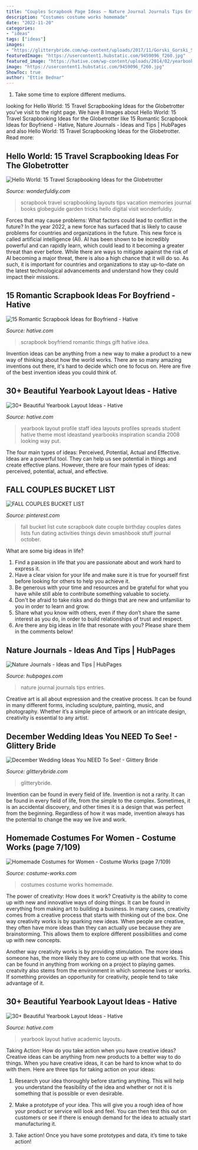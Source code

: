 ```yaml
---
title: "Couples Scrapbook Page Ideas ~ Nature Journal Journals Tips Entries"
description: "Costumes costume works homemade"
date: "2022-11-20"
categories:
- "ideas"
tags: ["ideas"]
images:
- "https://glitterybride.com/wp-content/uploads/2017/11/Gorski_Gorski_SimplyKStudios_GregLisaSneakPeek45_big.jpg"
featuredImage: "https://usercontent1.hubstatic.com/9459096_f260.jpg"
featured_image: "https://hative.com/wp-content/uploads/2014/02/yearbook-design-for-academic-school-35.jpg"
image: "https://usercontent1.hubstatic.com/9459096_f260.jpg"
ShowToc: true
author: "Ettie Bednar"
---
```



1. Take some time to explore different mediums.

	

		
looking for Hello World: 15 Travel Scrapbooking Ideas for the Globetrotter you've visit to the right page. We have 8 Images about Hello World: 15 Travel Scrapbooking Ideas for the Globetrotter like 15 Romantic Scrapbook Ideas for Boyfriend - Hative, Nature Journals - Ideas and Tips | HubPages and also Hello World: 15 Travel Scrapbooking Ideas for the Globetrotter. Read more:
		
    
## Hello World: 15 Travel Scrapbooking Ideas For The Globetrotter

<img loading=lazy src="https://cdn.wonderfuldiy.com/wp-content/uploads/2017/10/Travel-scrapbook-tips-and-tricks.png" onerror="this.onerror=null;this.src='https://tse2.mm.bing.net/th?id=OIP.pdBNL-PpdXvcC8tjlREoBQHaLG&amp;pid=15.1';" alt="Hello World: 15 Travel Scrapbooking Ideas for the Globetrotter">

_Source: wonderfuldiy.com_

>scrapbook travel scrapbooking layouts tips vacation memories journal books globeguide garden tricks hello digital visit wonderfuldiy. 

	

Forces that may cause problems: What factors could lead to conflict in the future?
In the year 2022, a new force has surfaced that is likely to cause problems for countries and organizations in the future. This new force is called artificial intelligence (AI). AI has been shown to be incredibly powerful and can rapidly learn, which could lead to it becoming a greater threat than ever before. While there are ways to mitigate against the risk of AI becoming a major threat, there is also a high chance that it will do so. As such, it is important for countries and organizations to stay up-to-date on the latest technological advancements and understand how they could impact their missions.

    
## 15 Romantic Scrapbook Ideas For Boyfriend - Hative

<img loading=lazy src="https://hative.com/wp-content/uploads/2014/06/scrapbook-ideas-for-boyfriend/15-scrapbook-ideas-for-lovers.jpg" onerror="this.onerror=null;this.src='https://tse2.mm.bing.net/th?id=OIP.yVe2dgRCo143V2Jw0D_N3AHaHa&amp;pid=15.1';" alt="15 Romantic Scrapbook Ideas for Boyfriend - Hative">

_Source: hative.com_

>scrapbook boyfriend romantic things gift hative idea. 

	

Invention ideas can be anything from a new way to make a product to a new way of thinking about how the world works. There are so many amazing inventions out there, it's hard to decide which one to focus on. Here are five of the best invention ideas you could think of.

    
## 30+ Beautiful Yearbook Layout Ideas - Hative

<img loading=lazy src="https://hative.com/wp-content/uploads/2014/02/yearbook-profile-ideas-13.jpg" onerror="this.onerror=null;this.src='https://tse3.mm.bing.net/th?id=OIP.RuySxOVC48_-6H6w8I5LCAHaFa&amp;pid=15.1';" alt="30+ Beautiful Yearbook Layout Ideas - Hative">

_Source: hative.com_

>yearbook layout profile staff idea layouts profiles spreads student hative theme most ideastand yearbooks inspiration scandia 2008 looking way put. 

	

The four main types of ideas: Perceived, Potential, Actual and Effective.
Ideas are a powerful tool. They can help us see potential in things and create effective plans. However, there are four main types of ideas: perceived, potential, actual, and effective.

    
## FALL COUPLES BUCKET LIST

<img loading=lazy src="https://i.pinimg.com/736x/1f/7e/36/1f7e36adc5ffd4155a8b675a8cc2f194--couple-bucket-lists-fall-bucket-lists.jpg" onerror="this.onerror=null;this.src='https://tse4.mm.bing.net/th?id=OIP.21HUdd8c4vte_xTWW3iUEQHaJ3&amp;pid=15.1';" alt="FALL COUPLES BUCKET LIST">

_Source: pinterest.com_

>fall bucket list cute scrapbook date couple birthday couples dates lists fun dating activities things devin smashbook stuff journal october. 

	

What are some big ideas in life?
1. Find a passion in life that you are passionate about and work hard to express it.
2. Have a clear vision for your life and make sure it is true for yourself first before looking for others to help you achieve it.
3. Be generous with your time and resources and be grateful for what you have while still able to contribute something valuable to society.
4. Don't be afraid to take risks and do things that are new and unfamiliar to you in order to learn and grow.
5. Share what you know with others, even if they don’t share the same interest as you do, in order to build relationships of trust and respect. 
6. Are there any big ideas in life that resonate with you? Please share them in the comments below!

    
## Nature Journals - Ideas And Tips | HubPages

<img loading=lazy src="https://usercontent1.hubstatic.com/9459096_f260.jpg" onerror="this.onerror=null;this.src='https://tse3.mm.bing.net/th?id=OIP.r9QmFkoN61IyndBdcUisnwHaFo&amp;pid=15.1';" alt="Nature Journals - Ideas and Tips | HubPages">

_Source: hubpages.com_

>nature journal journals tips entries. 

	

Creative art is all about expression and the creative process. It can be found in many different forms, including sculpture, painting, music, and photography. Whether it’s a simple piece of artwork or an intricate design, creativity is essential to any artist.

    
## December Wedding Ideas You NEED To See! - Glittery Bride

<img loading=lazy src="https://glitterybride.com/wp-content/uploads/2017/11/Gorski_Gorski_SimplyKStudios_GregLisaSneakPeek45_big.jpg" onerror="this.onerror=null;this.src='https://tse4.mm.bing.net/th?id=OIP.bab-f5TACG5uO5WUiIbRuQHaLH&amp;pid=15.1';" alt="December Wedding Ideas You NEED To See! - Glittery Bride">

_Source: glitterybride.com_

>glitterybride. 

	

Invention can be found in every field of life.
Invention is not a rarity. It can be found in every field of life, from the simple to the complex. Sometimes, it is an accidental discovery, and other times it is a design that was perfect from the beginning. Regardless of how it was made, invention always has the potential to change the way we live and work.

    
## Homemade Costumes For Women - Costume Works (page 7/109)

<img loading=lazy src="https://photos.costume-works.com/page3/costumes_for_women-7_3.jpg" onerror="this.onerror=null;this.src='https://tse1.mm.bing.net/th?id=OIP.KCAGbSvYpuwG1WJ_zS3WAgHaM6&amp;pid=15.1';" alt="Homemade Costumes for Women - Costume Works (page 7/109)">

_Source: costume-works.com_

>costumes costume works homemade. 

	

The power of creativity: How does it work?
Creativity is the ability to come up with new and innovative ways of doing things. It can be found in everything from making art to building a business. In many cases, creativity comes from a creative process that starts with thinking out of the box.
One way creativity works is by sparking new ideas. When people are creative, they often have more ideas than they can actually use because they are brainstorming. This allows them to explore different possibilities and come up with new concepts.

Another way creativity works is by providing stimulation. The more ideas someone has, the more likely they are to come up with one that works. This can be found in anything from working on a project to playing games. creatvity also stems from the environment in which someone lives or works. If something provides an opportunity for creativity, people tend to take advantage of it.

    
## 30+ Beautiful Yearbook Layout Ideas - Hative

<img loading=lazy src="https://hative.com/wp-content/uploads/2014/02/yearbook-design-for-academic-school-35.jpg" onerror="this.onerror=null;this.src='https://tse3.mm.bing.net/th?id=OIP.c6bvLSDhH3o4fnCR3FyKowHaKd&amp;pid=15.1';" alt="30+ Beautiful Yearbook Layout Ideas - Hative">

_Source: hative.com_

>yearbook layout hative academic layouts. 

	

Taking Action: How do you take action when you have creative ideas?
Creative ideas can be anything from new products to a better way to do things. When you have creative ideas, it can be hard to know what to do with them. Here are three tips for taking action on your ideas:
1. Research your idea thoroughly before starting anything. This will help you understand the feasibility of the idea and whether or not it is something that is possible or even desirable.

2. Make a prototype of your idea. This will give you a rough idea of how your product or service will look and feel. You can then test this out on customers or see if there is enough demand for the idea to actually start manufacturing it.

3. Take action! Once you have some prototypes and data, it’s time to take action!

